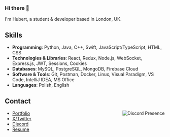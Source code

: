 ### Hi there 👋
I'm Hubert, a student & developer based in London, UK.

## Skills

   - **Programming**:                 Python, Java, C++, Swift, JavaScript/TypeScript, HTML, CSS
   - **Technologies & Libraries**:    React, Redux, Node.js, WebSocket, Express.js, JWT, Sessions, Cookies
   - **Databases**:                   MySQL, PostgreSQL, MongoDB, Firebase Cloud
   - **Software & Tools**:            Git, Postman, Docker, Linux, Visual Paradigm, VS Code, IntelliJ IDEA, MS Office
   - **Languages**:                   Polish, English

## Contact

   <a href="https://discord.com/users/527963473184030720" target="_blank" rel="nofollow">
      <img src="https://lanyard.cnrad.dev/api/527963473184030720?idleMessage=Probably%20doing%20something..." alt="Discord Presence" align="right">
   </a>

   - [Portfolio](https://www.hstoklosa.dev/)
   - [X/Twitter](https://twitter.com/exotic2137) 
   - [Discord](https://discord.gg/EF84a7Nn)
   - [Resume](https://drive.google.com/file/d/1FlvtxVFpLLGsIeMxo-kqbADCfyf8ZlSS/view)

    
<!--
**imexotic/imexotic** is a ✨ _special_ ✨ repository because its `README.md` (this file) appears on your GitHub profile.

Here are some ideas to get you started:

- 🔭 I’m currently working on ...
- 🌱 I’m currently learning ...
- 👯 I’m looking to collaborate on ...
- 🤔 I’m looking for help with ...
- 💬 Ask me about ...
- 📫 How to reach me: ...
- 😄 Pronouns: ...
- ⚡ Fun fact: ...
-->
